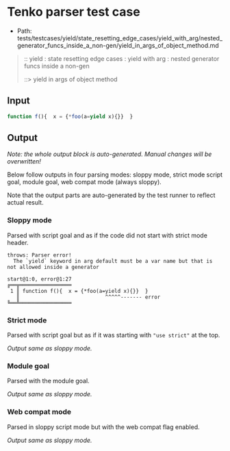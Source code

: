 # Tenko parser test case

- Path: tests/testcases/yield/state_resetting_edge_cases/yield_with_arg/nested_generator_funcs_inside_a_non-gen/yield_in_args_of_object_method.md

> :: yield : state resetting edge cases : yield with arg : nested generator funcs inside a non-gen
>
> ::> yield in args of object method

## Input


`````js
function f(){  x = {*foo(a=yield x){}}  }
`````

## Output

_Note: the whole output block is auto-generated. Manual changes will be overwritten!_

Below follow outputs in four parsing modes: sloppy mode, strict mode script goal, module goal, web compat mode (always sloppy).

Note that the output parts are auto-generated by the test runner to reflect actual result.

### Sloppy mode

Parsed with script goal and as if the code did not start with strict mode header.

`````
throws: Parser error!
  The `yield` keyword in arg default must be a var name but that is not allowed inside a generator

start@1:0, error@1:27
╔══╦═════════════════
 1 ║ function f(){  x = {*foo(a=yield x){}}  }
   ║                            ^^^^^------- error
╚══╩═════════════════

`````

### Strict mode

Parsed with script goal but as if it was starting with `"use strict"` at the top.

_Output same as sloppy mode._

### Module goal

Parsed with the module goal.

_Output same as sloppy mode._

### Web compat mode

Parsed in sloppy script mode but with the web compat flag enabled.

_Output same as sloppy mode._
